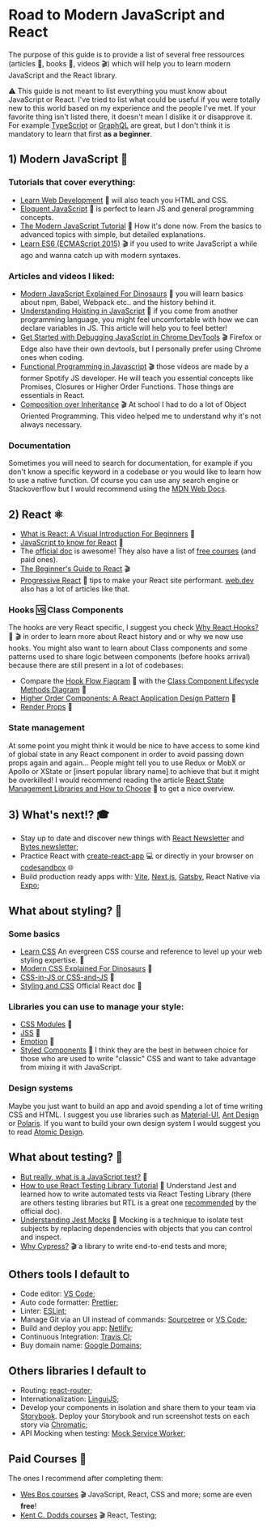 # Road to Modern JavaScript and React

The purpose of this guide is to provide a list of several free ressources (articles :pencil:, books :book:, videos :clapper:) which will help you to learn modern JavaScript and the React library. 

:warning: This guide is not meant to list everything you must know about JavaScript or React. I've tried to list what could be useful if you were totally new to this world based on my experience and the people I've met. If your favorite thing isn't listed there, it doesn't mean I dislike it or disapprove it. For example [TypeScript](http://2ality.com/2018/04/type-notation-typescript.html) or [GraphQL](https://www.howtographql.com/) are great, but I don't think it is mandatory to learn that first **as a beginner**.

## 1) Modern JavaScript 💃

### Tutorials that cover everything:
- [Learn Web Development](https://developer.mozilla.org/en-US/docs/Learn) :book: will also teach you HTML and CSS. 
- [Eloquent JavaScript](http://eloquentjavascript.net/) :book: is perfect to learn JS and general programming concepts.
- [The Modern JavaScript Tutorial](https://javascript.info/) :book: How it's done now. From the basics to advanced topics with simple, but detailed explanations.
- [Learn ES6 (ECMAScript 2015)](https://egghead.io/courses/learn-es6-ecmascript-2015) :clapper: if you used to write JavaScript a while ago and wanna catch up with modern syntaxes.

### Articles and videos I liked:
- [Modern JavaScript Explained For Dinosaurs](https://medium.com/the-node-js-collection/modern-javascript-explained-for-dinosaurs-f695e9747b70) :pencil: you will learn basics about npm, Babel, Webpack etc.. and the history behind it.
- [Understanding Hoisting in JavaScript](https://scotch.io/tutorials/understanding-hoisting-in-javascript) :pencil: if you come from another programming language, you might feel uncomfortable with how we can declare variables in JS. This article will help you to feel better!
- [Get Started with Debugging JavaScript in Chrome DevTools](https://developers.google.com/web/tools/chrome-devtools/javascript/) :clapper: Firefox or Edge also have their own devtools, but I personally prefer using Chrome ones when coding.
- [Functional Programming in Javascript](https://www.youtube.com/playlist?list=PL0zVEGEvSaeEd9hlmCXrk5yUyqUag-n84) :clapper: those videos are made by a former Spotify JS developer. He will teach you essential concepts like Promises, Closures or Higher Order Functions. Those things are essentials in React.
- [Composition over Inheritance](https://www.youtube.com/watch?v=wfMtDGfHWpA) :clapper: At school I had to do a lot of Object Oriented Programming. This video helped me to understand why it's not always necessary. 

### Documentation
Sometimes you will need to search for documentation, for example if you don't know a specific keyword in a codebase or you would like to learn how to use a native function. Of course you can use any search engine or Stackoverflow but I would recommend using the [MDN Web Docs](https://developer.mozilla.org/). 

## 2) React :atom_symbol:

- [What is React: A Visual Introduction For Beginners](https://learnreact.design/posts/what-is-react) :pencil:
- [JavaScript to know for React](https://kentcdodds.com/blog/javascript-to-know-for-react) :pencil:
- The [official doc](https://reactjs.org/docs/getting-started.html) is awesome! They also have a list of [free courses](https://reactjs.org/community/courses.html) (and paid ones).
- [The Beginner's Guide to React](https://egghead.io/courses/the-beginner-s-guide-to-react) :clapper:
- [Progressive React](https://houssein.me/progressive-react) :pencil: tips to make your React site performant. [web.dev](https://web.dev/) also has a lot of articles like that.

### Hooks :vs: Class Components
The hooks are very React specific, I suggest you check [Why React Hooks?](https://ui.dev/why-react-hooks/) :pencil: :clapper: in order to learn more about React history and or why we now use hooks.
You might also want to learn about Class components and some patterns used to share logic between components (before hooks arrival) because there are still present in a lot of codebases:
- Compare the [Hook Flow Fiagram](https://github.com/donavon/hook-flow#flow-diagram) :pencil: with the [Class Component Lifecycle Methods Diagram](http://projects.wojtekmaj.pl/react-lifecycle-methods-diagram/) :pencil:
- [Higher Order Components: A React Application Design Pattern](https://www.sitepoint.com/react-higher-order-components/) :pencil:
- [Render Props](https://reactjs.org/docs/render-props.html) :pencil:

### State management
At some point you might think it would be nice to have access to some kind of global state in any React component in order to avoid passing down props again and again... People might tell you to use Redux or MobX or Apollo or XState or [insert popular library name] to achieve that but it might be overkilled! I would recommend reading the article [React State Management Libraries and How to Choose](https://daveceddia.com/react-state-management) :pencil: to get a nice overview.

## 3) What's next!? 🎓
- Stay up to date and discover new things with [React Newsletter](https://ui.dev/newsletters/react/) and [Bytes newsletter](https://bytes.dev/);
- Practice React with [create-react-app](https://facebook.github.io/create-react-app/) :computer: or directly in your browser on [codesandbox](https://codesandbox.io/) :globe_with_meridians:
- Build production ready apps with: [Vite](https://vitejs.dev/), [Next.js](https://nextjs.org/), [Gatsby](https://www.gatsbyjs.com/), React Native via [Expo](https://expo.io/);

## What about styling? 💅
### Some basics
- [Learn CSS](https://web.dev/learn/css/) An evergreen CSS course and reference to level up your web styling expertise. 📝
- [Modern CSS Explained For Dinosaurs](https://medium.com/actualize-network/modern-css-explained-for-dinosaurs-5226febe3525) :pencil:
- [CSS-in-JS or CSS-and-JS](https://johnpolacek.github.io/css-in-js-or-css-and-js/) :pencil:
- [Styling and CSS](https://reactjs.org/docs/faq-styling.html) Official React doc :pencil:
### Libraries you can use to manage your style:
- [CSS Modules](https://github.com/css-modules/css-modules) :pencil:
- [JSS](http://cssinjs.org/) :pencil:
- [Emotion](https://emotion.sh/) :pencil:
- [Styled Components](https://www.styled-components.com/) :pencil: I think they are the best in between choice for those who are used to write "classic" CSS and want to take advantage from mixing it with JavaScript.
### Design systems
Maybe you just want to build an app and avoid spending a lot of time writing CSS and HTML. I suggest you use libraries such as [Material-UI](https://material-ui.com/), [Ant Design](https://ant.design/) or [Polaris](https://polaris.shopify.com/). If you want to build your own design system I would suggest you to read [Atomic Design](https://atomicdesign.bradfrost.com/). 

## What about testing? 🤖
- [But really, what is a JavaScript test?](https://kentcdodds.com/blog/but-really-what-is-a-javascript-test) :pencil: 
- [How to use React Testing Library Tutorial](https://www.robinwieruch.de/react-testing-library) :pencil: Understand Jest and learned how to write automated tests via React Testing Library (there are others testing libraries but RTL is a great one [recommended](https://reactjs.org/docs/testing.html#tools) by the official doc).
- [Understanding Jest Mocks](https://medium.com/@rickhanlonii/understanding-jest-mocks-f0046c68e53c) :pencil: Mocking is a technique to isolate test subjects by replacing dependencies with objects that you can control and inspect.
- [Why Cypress?](https://docs.cypress.io/guides/overview/why-cypress.html#In-a-nutshell) :clapper: a library to write end-to-end tests and more;

## Others tools I default to
- Code editor: [VS Code](https://code.visualstudio.com/);
- Auto code formatter: [Prettier](https://prettier.io/);
- Linter: [ESLint](https://eslint.org/);
- Manage Git via an UI instead of commands: [Sourcetree](https://www.sourcetreeapp.com/) or [VS Code](https://code.visualstudio.com/docs/editor/versioncontrol);
- Build and deploy you app: [Netlify](https://www.netlify.com/);
- Continuous Integration: [Travis CI](https://travis-ci.com/);
- Buy domain name: [Google Domains](https://domains.google/);

## Others libraries I default to
- Routing: [react-router](https://reactrouter.com/);
- Internationalization: [LinguiJS](https://lingui.js.org/);
- Develop your components in isolation and share them to your team via [Storybook](https://storybook.js.org/). Deploy your Storybook and run screenshot tests on each story via [Chromatic](https://www.chromatic.com/);
- API Mocking when testing: [Mock Service Worker](https://mswjs.io/);

## Paid Courses 💸
The ones I recommend after completing them:
- [Wes Bos courses](http://wesbos.com/courses/) :clapper: JavaScript, React, CSS and more; some are even **free**! 
- [Kent C. Dodds courses](https://kentcdodds.com/courses/) :clapper: React, Testing;
